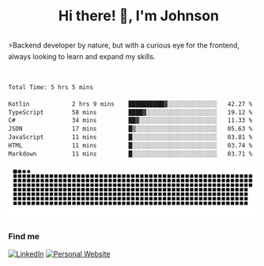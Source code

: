 <div id="user-content-toc">
  <ul align="center">
    <summary><h1 style="display: inline-block">Hi there! 👋, I'm Johnson</h1></summary>
  </ul>
</div>

⚡Backend developer by nature, but with a curious eye for the frontend, always looking to learn and expand my skills.

<br>


<!--START_SECTION:waka-->

```txt
Total Time: 5 hrs 5 mins

Kotlin            2 hrs 9 mins    ██████████▓░░░░░░░░░░░░░░   42.27 %
TypeScript        58 mins         ████▓░░░░░░░░░░░░░░░░░░░░   19.12 %
C#                34 mins         ██▓░░░░░░░░░░░░░░░░░░░░░░   11.33 %
JSON              17 mins         █▒░░░░░░░░░░░░░░░░░░░░░░░   05.63 %
JavaScript        11 mins         █░░░░░░░░░░░░░░░░░░░░░░░░   03.81 %
HTML              11 mins         █░░░░░░░░░░░░░░░░░░░░░░░░   03.74 %
Markdown          11 mins         █░░░░░░░░░░░░░░░░░░░░░░░░   03.71 %
```

<!--END_SECTION:waka-->

<picture>
  <source  srcset="https://github.com/joshwambere/joshwambere/blob/output/github-contribution-grid-snake-dark.svg?palette=github-dark">
  <source  srcset="https://github.com/joshwambere/joshwambere/blob/output/github-contribution-grid-snake.svg">
  <img alt="github contribution grid snake animation" src="https://github.com/joshwambere/joshwambere/blob/output/github-contribution-grid-snake.svg">
</picture>

### Find me
<a href="https://www.linkedin.com/in/dusabe-johnson" target="_blank"><img src="https://img.shields.io/badge/LinkedIn-%230077B5.svg?&style=flat&logo=linkedin&logoColor=white" alt="LinkedIn"></a>
‎‎ [![Personal Website](https://img.shields.io/badge/visit-Johnsonis.me-blue)](https://johnsonis.me/)

